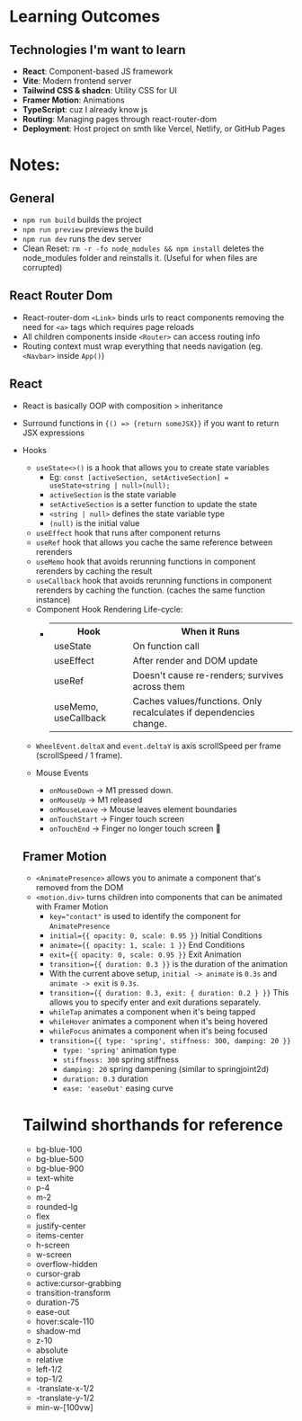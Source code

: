 # Learning Outcomes

## Technologies I'm want to learn
- **React**: Component-based JS framework
- **Vite**: Modern frontend server
- **Tailwind CSS & shadcn**: Utility CSS for UI
- **Framer Motion**: Animations
- **TypeScript**: cuz I already know js
- **Routing**: Managing pages through react-router-dom
- **Deployment**: Host project on smth like Vercel, Netlify, or GitHub Pages

# Notes:

## General
- `npm run build` builds the project
- `npm run preview` previews the build
- `npm run dev` runs the dev server
- Clean Reset: `rm -r -fo node_modules && npm install` deletes the node_modules folder and reinstalls it. (Useful for when files are corrupted)

## React Router Dom
- React-router-dom `<Link>` binds urls to react components removing the need for `<a>` tags which requires page reloads
- All children components inside `<Router>` can access routing info
- Routing context must wrap everything that needs navigation (eg. `<Navbar>` inside `App()`)

## React
- React is basically OOP with composition > inheritance
- Surround functions in `{() => {return someJSX}}` if you want to return JSX expressions
- Hooks
  - `useState<>()` is a hook that allows you to create state variables
    - Eg: `const [activeSection, setActiveSection] = useState<string | null>(null);`
    - `activeSection` is the state variable
    - `setActiveSection` is a setter function to update the state
    - `<string | null>` defines the state variable type
    - `(null)` is the initial value
  - `useEffect` hook that runs after component returns
  - `useRef` hook that allows you cache the same reference between rerenders
  - `useMemo` hook that avoids rerunning functions in component rerenders by caching the result
  - `useCallback` hook that avoids rerunning functions in component rerenders by caching the function. (caches the same function instance)
  - Component Hook Rendering Life-cycle:
    - <table>
      <tr>
        <th>Hook</th>
        <th>When it Runs</th>
      </tr>
      <tr>
        <td>useState</td>
        <td>On function call</td>
      </tr>
      <tr>
        <td>useEffect</td>
        <td>After render and DOM update</td>
      </tr>
      <tr>
        <td>useRef</td>
        <td>Doesn't cause re-renders; survives across them</td>
      </tr>
      <tr>
        <td>useMemo, useCallback</td>
        <td>Caches values/functions. Only recalculates if dependencies change.
    </td>
      </tr>
    </table>

- `WheelEvent.deltaX` and `event.deltaY` is axis scrollSpeed per frame (scrollSpeed / 1 frame). 
- Mouse Events
  - `onMouseDown` → M1 pressed down.
  - `onMouseUp` → M1 released
  - `onMouseLeave` → Mouse leaves element boundaries
  - `onTouchStart` → Finger touch screen
  - `onTouchEnd` → Finger no longer touch screen 🦍



## Framer Motion
- `<AnimatePresence>` allows you to animate a component that's removed from the DOM
- `<motion.div>` turns children into components that can be animated with Framer Motion
  - `key="contact"` is used to identify the component for `AnimatePresence`
  - `initial={{ opacity: 0, scale: 0.95 }}` Initial Conditions
  - `animate={{ opacity: 1, scale: 1 }}` End Conditions
  - `exit={{ opacity: 0, scale: 0.95 }}` Exit Animation
  - `transition={{ duration: 0.3 }}` is the duration of the animation
  - With the current above setup, `initial -> animate` is `0.3s` and `animate -> exit` is `0.3s`.
  - `transition={{ duration: 0.3, exit: { duration: 0.2 } }}` This allows you to specify enter and exit durations separately.
  - `whileTap` animates a component when it's being tapped
  - `whileHover` animates a component when it's being hovered
  - `whileFocus` animates a component when it's being focused
  - `transition={{ type: 'spring', stiffness: 300, damping: 20 }}`
    - `type: 'spring'` animation type
    - `stiffness: 300` spring stiffness 
    - `damping: 20` spring dampening (similar to springjoint2d)
    - `duration: 0.3` duration
    - `ease: 'easeOut'` easing curve


# Tailwind shorthands for reference
- bg-blue-100 <!-- light version -->
- bg-blue-500 <!-- normal version -->
- bg-blue-900 <!-- dark version -->
- text-white <!-- white text -->
- p-4 <!-- padding 4 -->
- m-2 <!-- margin 2 -->
- rounded-lg <!-- rounded corners -->
- flex <!-- flex container -->
- justify-center <!-- justify content center -->
- items-center <!-- align items center -->
- h-screen <!-- height of screen -->
- w-screen <!-- width of screen -->
- overflow-hidden <!-- overflow hidden -->
- cursor-grab <!-- grab cursor -->
- active:cursor-grabbing <!-- grab cursor when active -->
- transition-transform <!-- transition transform --> 
- duration-75 <!-- duration 75ms -->
- ease-out <!-- ease out -->
- hover:scale-110 <!-- on hover: scale 110% -->
- shadow-md <!-- shadow medium -->
- z-10 <!-- z-index 10 -->
- absolute <!-- absolute positioning -->
- relative <!-- relative positioning -->
- left-1/2 <!-- left 50% -->
- top-1/2 <!-- top 50% -->
- -translate-x-1/2 <!-- translate x -50% -->
- -translate-y-1/2 <!-- translate y -50% -->
- min-w-[100vw] <!-- min width 100vw -->


